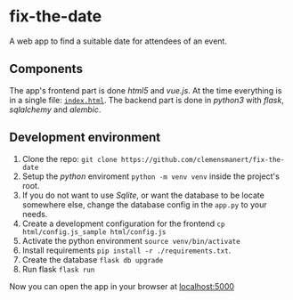 # fix-the-date
A web app to find a suitable date for attendees of an event.

## Components
The app's frontend part is done *html5* and *vue.js*. At the time everything is in a single file: [`index.html`](https://github.com/clemensmanert/fix-the-date/blob/master/html/index.html).
The backend part is done in *python3* with *flask*, *sqlalchemy* and *alembic*.

## Development environment
1. Clone the repo: `git clone https://github.com/clemensmanert/fix-the-date`
2. Setup the *python* enviroment `python -m venv venv` inside the project's root.
3. If you do not want to use *Sqlite*, or want the database to be locate somewhere else, change the database config in the `app.py` to your needs.
4. Create a development configuration for the frontend `cp html/config.js_sample html/config.js`
5. Activate the python environment `source venv/bin/activate`
6. Install requirements `pip install -r ./requirements.txt`.
7. Create the database `flask db upgrade`
8. Run flask `flask run`

Now you can open the app in your browser at [localhost:5000](http://localhost:5000)
